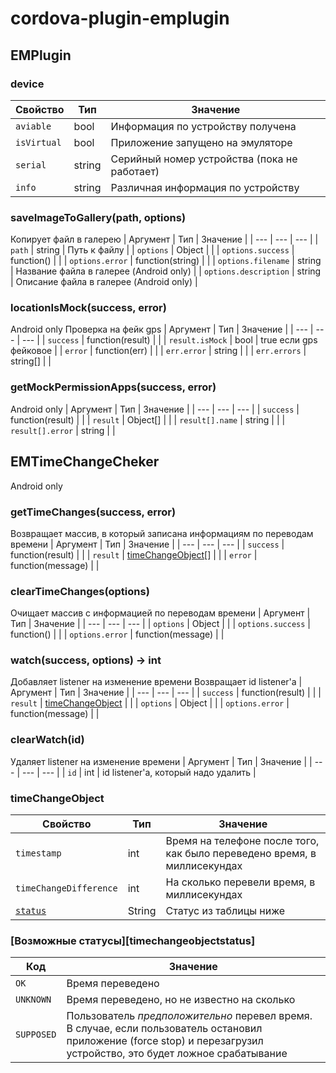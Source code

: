 # cordova-plugin-emplugin

## EMPlugin

### device
| Свойство | Тип | Значение |
| --- | --- | --- |
| `aviable` | bool | Информация по устройству получена |
| `isVirtual` | bool | Приложение запущено на эмуляторе |
| `serial` | string | Серийный номер устройства (пока не работает) |
| `info` | string | Различная информация по устройству |

### saveImageToGallery(path, options)
Копирует файл в галерею
| Аргумент | Тип | Значение |
| --- | --- | --- |
| `path` | string | Путь к файлу |
| `options` | Object |  |
| `options.success` | function() |  |
| `options.error` | function(string) |  |
| `options.filename` | string | Название файла в галерее (Android only) |
| `options.description` | string | Описание файла в галерее (Android only) |

### locationIsMock(success, error)
Android only
Проверка на фейк gps
| Аргумент | Тип | Значение |
| --- | --- | --- |
| `success` | function(result) |  |
| `result.isMock` | bool | true если gps фейковое |
| `error` | function(err) |  |
| `err.error` | string |  |
| `err.errors` | string[] |  |

### getMockPermissionApps(success, error)
Android only
| Аргумент | Тип | Значение |
| --- | --- | --- |
| `success` | function(result) |  |
| `result` | Object[] |  |
| `result[].name` | string |  |
| `result[].error` | string |  |

## EMTimeChangeCheker
Android only

### getTimeChanges(success, error)
Возвращает массив, в который записана информациям по переводам времени
| Аргумент | Тип | Значение |
| --- | --- | --- |
| `success` | function(result) |  |
| `result` | [timeChangeObject](#timeChangeObject)[] |  |
| `error` | function(message) |  |

### clearTimeChanges(options)
Очищает массив с информацией по переводам времени
| Аргумент | Тип | Значение |
| --- | --- | --- |
| `options` | Object |  |
| `options.success` | function() |  |
| `options.error` | function(message) |  |

### watch(success, options) -> int
Добавляет listener на изменение времени
Возвращает id listener'а
| Аргумент | Тип | Значение |
| --- | --- | --- |
| `success` | function(result) |  |
| `result` | [timeChangeObject](#timeChangeObject) |  |
| `options` | Object |  |
| `options.error` | function(message) |  |

### clearWatch(id)
Удаляет listener на изменение времени
| Аргумент | Тип | Значение |
| --- | --- | --- |
| `id` | int | id listener'а, который надо удалить |

### timeChangeObject
| Свойство | Тип | Значение |
| --- | --- | --- |
| `timestamp` | int | Время на телефоне после того, как было переведено время, в миллисекундах |
| `timeChangeDifference` | int | На сколько перевели время, в миллисекундах |
| [`status`](#timeChangeObjectStatus) | String | Статус из таблицы ниже |

### [Возможные статусы][timechangeobjectstatus]
| Код | Значение |
| --- | --- |
| `OK` | Время переведено |
| `UNKNOWN` | Время переведено, но не известно на сколько |
| `SUPPOSED` | Пользователь *предположительно* перевел время. В случае, если пользователь остановил приложение (force stop) и перезагрузил устройство, это будет ложное срабатывание |